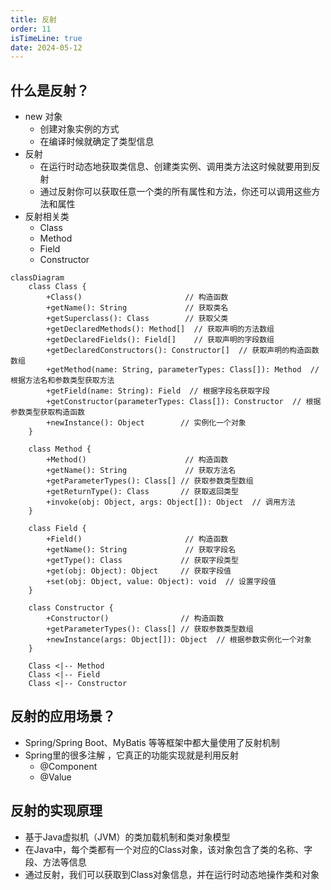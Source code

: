 ```yaml
---
title: 反射
order: 11
isTimeLine: true
date: 2024-05-12
---
```


## 什么是反射？

- new  对象
  - 创建对象实例的方式
  - 在编译时候就确定了类型信息
- 反射
  - 在运行时动态地获取类信息、创建类实例、调用类方法这时候就要用到反射
  - 通过反射你可以获取任意一个类的所有属性和方法，你还可以调用这些方法和属性
- 反射相关类
  - Class
  - Method
  - Field
  - Constructor

```mermaid
classDiagram
    class Class {
        +Class()                       // 构造函数
        +getName(): String             // 获取类名
        +getSuperclass(): Class        // 获取父类
        +getDeclaredMethods(): Method[]  // 获取声明的方法数组
        +getDeclaredFields(): Field[]    // 获取声明的字段数组
        +getDeclaredConstructors(): Constructor[]  // 获取声明的构造函数数组
        +getMethod(name: String, parameterTypes: Class[]): Method  // 根据方法名和参数类型获取方法
        +getField(name: String): Field  // 根据字段名获取字段
        +getConstructor(parameterTypes: Class[]): Constructor  // 根据参数类型获取构造函数
        +newInstance(): Object        // 实例化一个对象
    }

    class Method {
        +Method()                      // 构造函数
        +getName(): String             // 获取方法名
        +getParameterTypes(): Class[] // 获取参数类型数组
        +getReturnType(): Class       // 获取返回类型
        +invoke(obj: Object, args: Object[]): Object  // 调用方法
    }

    class Field {
        +Field()                       // 构造函数
        +getName(): String             // 获取字段名
        +getType(): Class             // 获取字段类型
        +get(obj: Object): Object     // 获取字段值
        +set(obj: Object, value: Object): void  // 设置字段值
    }

    class Constructor {
        +Constructor()                // 构造函数
        +getParameterTypes(): Class[] // 获取参数类型数组
        +newInstance(args: Object[]): Object  // 根据参数实例化一个对象
    }

    Class <|-- Method
    Class <|-- Field
    Class <|-- Constructor

```

## 反射的应用场景？

- Spring/Spring Boot、MyBatis 等等框架中都大量使用了反射机制
- Spring里的很多注解 ，它真正的功能实现就是利用反射
  - @Component
  - @Value

## 反射的实现原理

- 基于Java虚拟机（JVM）的类加载机制和类对象模型
- 在Java中，每个类都有一个对应的Class对象，该对象包含了类的名称、字段、方法等信息
- 通过反射，我们可以获取到Class对象信息，并在运行时动态地操作类和对象
